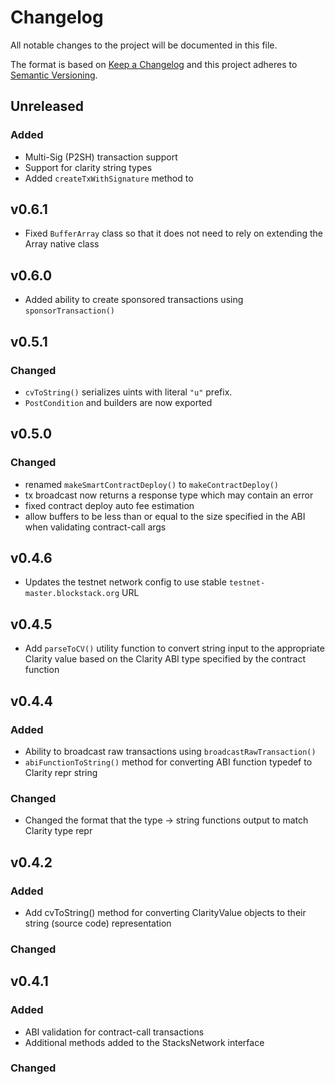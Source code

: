# Changelog

All notable changes to the project will be documented in this file.

The format is based on [Keep a Changelog](https://keepachangelog.com/en/1.0.0/)
and this project adheres to [Semantic Versioning](https://semver.org/spec/v2.0.0.html).

## Unreleased

### Added

- Multi-Sig (P2SH) transaction support
- Support for clarity string types
- Added `createTxWithSignature` method to

## v0.6.1

- Fixed `BufferArray` class so that it does not need to rely on extending the Array native class

## v0.6.0

- Added ability to create sponsored transactions using `sponsorTransaction()`

## v0.5.1

### Changed

- `cvToString()` serializes uints with literal `"u"` prefix.
- `PostCondition` and builders are now exported

## v0.5.0

### Changed

- renamed `makeSmartContractDeploy()` to `makeContractDeploy()`
- tx broadcast now returns a response type which may contain an error
- fixed contract deploy auto fee estimation
- allow buffers to be less than or equal to the size specified in the ABI when validating contract-call args

## v0.4.6

- Updates the testnet network config to use stable `testnet-master.blockstack.org` URL

## v0.4.5

- Add `parseToCV()` utility function to convert string input to the appropriate Clarity value based on the Clarity ABI type specified by the contract function

## v0.4.4

### Added

- Ability to broadcast raw transactions using `broadcastRawTransaction()`
- `abiFunctionToString()` method for converting ABI function typedef to Clarity repr string

### Changed

- Changed the format that the type -> string functions output to match Clarity type repr

## v0.4.2

### Added

- Add cvToString() method for converting ClarityValue objects to their string (source code) representation

### Changed

## v0.4.1

### Added

- ABI validation for contract-call transactions
- Additional methods added to the StacksNetwork interface

### Changed
